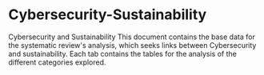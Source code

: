 # Cybersecurity-Sustainability
Cybersecurity and Sustainability
This document contains the base data for the systematic review's analysis, which seeks links between Cybersecurity and sustainability. Each tab contains the tables for the analysis of the different categories explored. 

